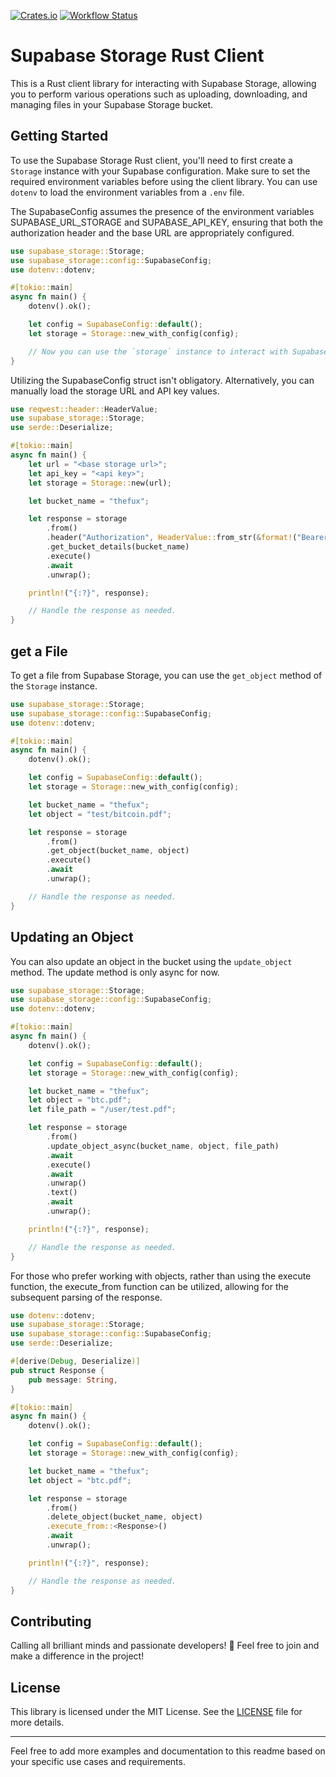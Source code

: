 [![Crates.io](https://img.shields.io/crates/v/supabase-storage.svg)](https://crates.io/crates/supabase-storage)
[![Workflow Status](https://github.com/thefux/supabase-storage-rust/workflows/rust/badge.svg)](https://github.com/thefux/supabase-storage-rust/actions?branch=main)


# Supabase Storage Rust Client

This is a Rust client library for interacting with Supabase Storage,
allowing you to perform various operations such as uploading, downloading,
and managing files in your Supabase Storage bucket.

## Getting Started

To use the Supabase Storage Rust client, you'll need to first create a `Storage` instance with your Supabase configuration.
Make sure to set the required environment variables before using the client library. You can use `dotenv` to load the environment variables from a `.env` file.

The SupabaseConfig assumes the presence of the environment variables SUPABASE_URL_STORAGE and SUPABASE_API_KEY, ensuring that both the authorization header and the base URL are appropriately configured.

```rust
use supabase_storage::Storage;
use supabase_storage::config::SupabaseConfig;
use dotenv::dotenv;

#[tokio::main]
async fn main() {
    dotenv().ok();

    let config = SupabaseConfig::default();
    let storage = Storage::new_with_config(config);

    // Now you can use the `storage` instance to interact with Supabase Storage.
}
```

Utilizing the SupabaseConfig struct isn't obligatory. Alternatively, you can manually load the storage URL and API key values.

```rust
use reqwest::header::HeaderValue;
use supabase_storage::Storage;
use serde::Deserialize;

#[tokio::main]
async fn main() {
    let url = "<base storage url>";
    let api_key = "<api key>";
    let storage = Storage::new(url);

    let bucket_name = "thefux";

    let response = storage
        .from()
        .header("Authorization", HeaderValue::from_str(&format!("Bearer {}", api_key)).unwrap())
        .get_bucket_details(bucket_name)
        .execute()
        .await
        .unwrap();

    println!("{:?}", response);

    // Handle the response as needed.
}
```


## get a File

To get a file from Supabase Storage, you can use the `get_object` method of the `Storage` instance.

```rust
use supabase_storage::Storage;
use supabase_storage::config::SupabaseConfig;
use dotenv::dotenv;

#[tokio::main]
async fn main() {
    dotenv().ok();

    let config = SupabaseConfig::default();
    let storage = Storage::new_with_config(config);

    let bucket_name = "thefux";
    let object = "test/bitcoin.pdf";

    let response = storage
        .from()
        .get_object(bucket_name, object)
        .execute()
        .await
        .unwrap();

    // Handle the response as needed.
}
```

## Updating an Object

You can also update an object in the bucket using the `update_object` method.
The update method is only async for now.

```rust
use supabase_storage::Storage;
use supabase_storage::config::SupabaseConfig;
use dotenv::dotenv;

#[tokio::main]
async fn main() {
    dotenv().ok();

    let config = SupabaseConfig::default();
    let storage = Storage::new_with_config(config);

    let bucket_name = "thefux";
    let object = "btc.pdf";
    let file_path = "/user/test.pdf";

    let response = storage
        .from()
        .update_object_async(bucket_name, object, file_path)
        .await
        .execute()
        .await
        .unwrap()
        .text()
        .await
        .unwrap();

    println!("{:?}", response);

    // Handle the response as needed.
}
```

For those who prefer working with objects, rather than using the execute function, the execute_from function can be utilized, allowing for the subsequent parsing of the response.

```rust
use dotenv::dotenv;
use supabase_storage::Storage;
use supabase_storage::config::SupabaseConfig;
use serde::Deserialize;

#[derive(Debug, Deserialize)]
pub struct Response {
    pub message: String,
}

#[tokio::main]
async fn main() {
    dotenv().ok();

    let config = SupabaseConfig::default();
    let storage = Storage::new_with_config(config);

    let bucket_name = "thefux";
    let object = "btc.pdf";

    let response = storage
        .from()
        .delete_object(bucket_name, object)
        .execute_from::<Response>()
        .await
        .unwrap();

    println!("{:?}", response);

    // Handle the response as needed.
}
```

## Contributing
Calling all brilliant minds and passionate developers! 🚀
Feel free to join and make a difference in the project!

## License

This library is licensed under the MIT License. See the [LICENSE](LICENSE) file for more details.

---

Feel free to add more examples and documentation to this readme based on your specific use cases and requirements.
